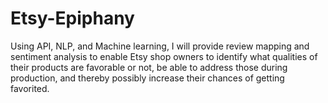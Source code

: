 # Etsy-Epiphany
Using API, NLP, and Machine learning, I will provide review mapping and sentiment analysis to enable Etsy shop owners to identify what qualities of their products are favorable or not, be able to address those during production, and thereby possibly increase their chances of getting favorited.
